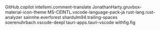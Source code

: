 GitHub.copilot
intellsmi.comment-translate
JonathanHarty.gruvbox-material-icon-theme
MS-CEINTL.vscode-language-pack-ja
rust-lang.rust-analyzer
sainnhe.everforest
shardulm94.trailing-spaces
soerenuhrbach.vscode-deepl
tauri-apps.tauri-vscode
withfig.fig
